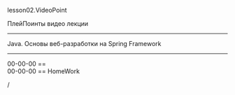 
lesson02.VideoPoint

ПлейПоинты видео лекции

---
Java. Основы веб-разработки на Spring Framework

---   
00-00-00 ==   
00-00-00 == HomeWork  










/